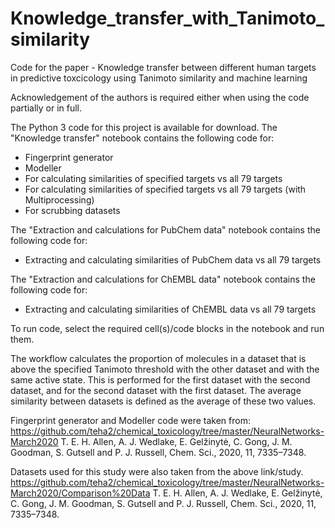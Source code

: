 # Knowledge_transfer_with_Tanimoto_similarity
Code for the paper - Knowledge transfer between different human targets in predictive toxcicology using Tanimoto similarity and machine learning

Acknowledgement of the authors is required either when using the code partially or in full.

The Python 3 code for this project is available for download. The "Knowledge transfer" notebook contains the following code for:

 - Fingerprint generator
 - Modeller
 - For calculating similarities of specified targets vs all 79 targets
 - For calculating similarities of specified targets vs all 79 targets (with Multiprocessing)
 - For scrubbing datasets

The "Extraction and calculations for PubChem data" notebook contains the following code for:
 - Extracting and calculating similarities of PubChem data vs all 79 targets

The "Extraction and calculations for ChEMBL data" notebook contains the following code for:
 - Extracting and calculating similarities of ChEMBL data vs all 79 targets

To run code, select the required cell(s)/code blocks in the notebook and run them.

The workflow calculates the proportion of molecules in a dataset that is above the specified Tanimoto threshold with the other dataset and with the same active state.
This is performed for the first dataset with the second dataset, and for the second dataset with the first dataset. The average similarity between datasets is defined as the 
average of these two values.

Fingerprint generator and Modeller code were taken from:
https://github.com/teha2/chemical_toxicology/tree/master/NeuralNetworks-March2020
T. E. H. Allen, A. J. Wedlake, E. Gelžinytė, C. Gong, J. M. Goodman, S. Gutsell and P. J. Russell, Chem. Sci., 2020, 11, 7335–7348.

Datasets used for this study were also taken from the above link/study.
https://github.com/teha2/chemical_toxicology/tree/master/NeuralNetworks-March2020/Comparison%20Data
T. E. H. Allen, A. J. Wedlake, E. Gelžinytė, C. Gong, J. M. Goodman, S. Gutsell and P. J. Russell, Chem. Sci., 2020, 11, 7335–7348.
